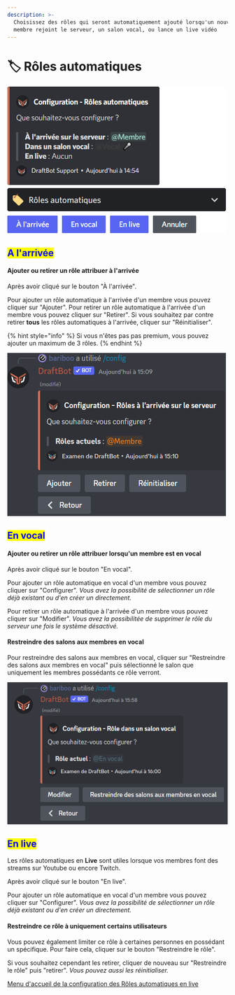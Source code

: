 ```yaml
---
description: >-
  Choisissez des rôles qui seront automatiquement ajouté lorsqu'un nouveau
  membre rejoint le serveur, un salon vocal, ou lance un live vidéo
---
```


# 🏷 Rôles automatiques

![Menu d'accueil de la configuration des Rôles automatiques](<../../.gitbook/assets/autorole/view.png>)

## <mark style="color:blue;">A l'arrivée</mark>

#### Ajouter ou retirer un rôle attribuer à l'arrivée

Après avoir cliqué sur le bouton "À l'arrivée".

Pour ajouter un rôle automatique à l'arrivée d'un membre vous pouvez cliquer sur "Ajouter".
Pour retirer un rôle automatique à l'arrivée d'un membre vous pouvez cliquer sur "Retirer".
Si vous souhaitez par contre retirer **tous** les rôles automatiques à l'arrivée, cliquer sur "Réinitialiser".

{% hint style="info" %}
Si vous n'êtes pas pas premium, vous pouvez ajouter un maximum de 3 rôles.
{% endhint %}

![Menu d'accueil de la configuration des Rôles automatiques à l'arrivée](../../.gitbook/assets/Role_a_l'arrivee.png)

## <mark style="color:blue;">En vocal</mark>

#### Ajouter ou retirer un rôle attribuer lorsqu'un membre est en vocal

Après avoir cliqué sur le bouton "En vocal".

Pour ajouter un rôle automatique en vocal d'un membre vous pouvez cliquer sur "Configurer".
*Vous avez la possibilité de sélectionner un rôle déjà existant ou d'en créer un directement.*

Pour retirer un rôle automatique à l'arrivée d'un membre vous pouvez cliquer sur "Modifier".
*Vous avez la possibilitée de supprimer le rôle du serveur une fois le système désactivé.*

#### Restreindre des salons aux membres en vocal

Pour restreindre des salons aux membres en vocal, cliquer sur "Restreindre des salons aux membres en vocal" puis sélectionné le salon que uniquement les membres possédants ce rôle verront.

![Menu d'accueil de la configuration des Rôles automatiques en vocal](../../.gitbook/assets/Role_en_vocal.png)

## <mark style="color:blue;">En live</mark>

Les rôles automatiques en **Live** sont utiles lorsque vos membres font des streams sur Youtube ou encore Twitch.

Après avoir cliqué sur le bouton "En live".

Pour ajouter un rôle automatique en vocal d'un membre vous pouvez cliquer sur "Configurer".
*Vous avez la possibilité de sélectionner un rôle déjà existant ou d'en créer un directement.*

#### Restreindre ce rôle à uniquement certains utilisateurs

Vous pouvez également limiter ce rôle à certaines personnes en possédant un spécifique. Pour faire cela, cliquer sur le bouton "Restreindre le rôle".

Si vous souhaitez cependant les retirer, cliquer de nouveau sur "Restreindre le rôle" puis "retirer".
*Vous pouvez aussi les réinitialiser.*

[Menu d'accueil de la configuration des Rôles automatiques en live](roles-automatiques.md)